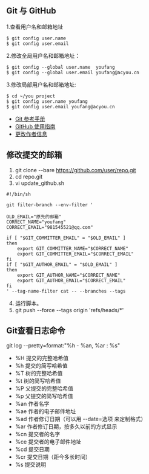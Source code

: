 ## Git 与 GitHub
1.查看用户名和邮箱地址
```
$ git config user.name
$ git config user.email
```

2.修改全局用户名和邮箱地址：
```
$ git config --global user.name  youfang
$ git config --global user.email youfang@acyou.cn
```
 
3.修改局部用户名和邮箱地址:
```
$ cd ~/you project                       
$ git config user.name youfang
$ git config user.email youfang@acyou.cn
```

- [Git 参考手册](https://git-scm.com/book/zh/v2)
- [GitHub 使用指南](https://docs.github.com/cn/github/getting-started-with-github)
- [更改作者信息](https://docs.github.com/cn/github/using-git/changing-author-info)

## 修改提交的邮箱
1. git clone --bare https://github.com/user/repo.git
2. cd repo.git
3. vi update_github.sh
```
#!/bin/sh

git filter-branch --env-filter '

OLD_EMAIL="原先的邮箱"
CORRECT_NAME="youfang"
CORRECT_EMAIL="981545521@qq.com"

if [ "$GIT_COMMITTER_EMAIL" = "$OLD_EMAIL" ]
then
    export GIT_COMMITTER_NAME="$CORRECT_NAME"
    export GIT_COMMITTER_EMAIL="$CORRECT_EMAIL"
fi
if [ "$GIT_AUTHOR_EMAIL" = "$OLD_EMAIL" ]
then
    export GIT_AUTHOR_NAME="$CORRECT_NAME"
    export GIT_AUTHOR_EMAIL="$CORRECT_EMAIL"
fi
' --tag-name-filter cat -- --branches --tags
```
4. 运行脚本。
5. git push --force --tags origin 'refs/heads/*'

## Git查看日志命令

git log --pretty=format:"%h - %an, %ar : %s"

- %H	提交的完整哈希值
- %h	提交的简写哈希值
- %T	树的完整哈希值
- %t	树的简写哈希值
- %P	父提交的完整哈希值
- %p	父提交的简写哈希值
- %an	作者名字
- %ae	作者的电子邮件地址
- %ad	作者修订日期（可以用 --date=选项 来定制格式）
- %ar	作者修订日期，按多久以前的方式显示
- %cn	提交者的名字
- %ce	提交者的电子邮件地址
- %cd	提交日期
- %cr	提交日期（距今多长时间）
- %s	提交说明

